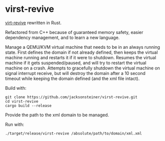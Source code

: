 # virst-revive
[virt-revive](https://github.com/jacksonsteiner/virt-revive) rewritten in Rust.

Refactored from C++ because of guaranteed memory safety, easier dependency management, and to learn a new language.

Manage a QEMU/KVM virtual machine that needs to be in an always running state. First defines the domain if not already defined, then keeps the virtual machine running and restarts it if it were to shutdown. Resumes the virtual machine if it gets suspended/paused, and will try to restart the virtual machine on a crash. Attempts to gracefully shutdown the virtual machine on signal interrupt receive, but will destroy the domain after a 10 second timeout while keeping the domain defined (and the xml file intact).

Build with:

    git clone https://github.com/jacksonsteiner/virst-revive.git
    cd virst-revive
    cargo build --release


Provide the path to the xml domain to be managed.

Run with:

    ./target/release/virst-revive /absolute/path/to/domain/xml.xml

